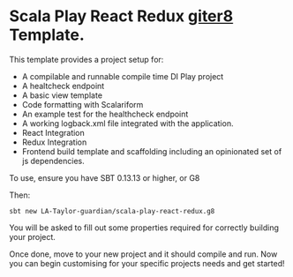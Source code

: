 # Scala Play React Redux [giter8](https://github.com/foundweekends/giter8) Template.

This template provides a project setup for: 
 - A compilable and runnable compile time DI Play project
 - A healtcheck endpoint
 - A basic view template
 - Code formatting with Scalariform
 - An example test for the healthcheck endpoint
 - A working logback.xml file integrated with the application.
 - React Integration
 - Redux Integration
 - Frontend build template and scaffolding including an opinionated set of js dependencies.

To use, ensure you have SBT 0.13.13 or higher, or G8

Then:

```
sbt new LA-Taylor-guardian/scala-play-react-redux.g8
```

You will be asked to fill out some properties required for correctly building your project.

Once done, move to your new project and it should compile and run. Now you can begin customising for your specific projects needs and get started!
